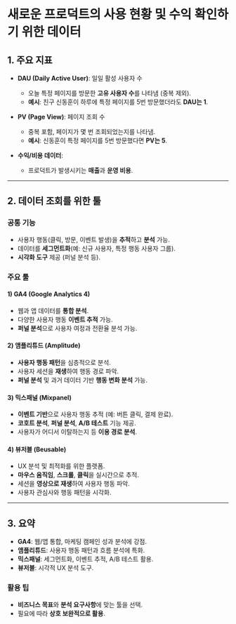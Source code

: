 # 새로운 프로덕트의 사용 현황 및 수익 확인하기 위한 데이터

## 1. 주요 지표
- **DAU (Daily Active User)**: 일일 활성 사용자 수  
  - 오늘 특정 페이지를 방문한 **고유 사용자 수**를 나타냄 (중복 제외).  
  - **예시**: 친구 신동훈이 하루에 특정 페이지를 5번 방문했더라도 **DAU는 1**.

- **PV (Page View)**: 페이지 조회 수  
  - 중복 포함, 페이지가 몇 번 조회되었는지를 나타냄.  
  - **예시**: 신동훈이 특정 페이지를 5번 방문했다면 **PV는 5**.

- **수익/비용 데이터**:  
  - 프로덕트가 발생시키는 **매출**과 **운영 비용**.

---

## 2. 데이터 조회를 위한 툴

### 공통 기능
- 사용자 행동(클릭, 방문, 이벤트 발생)을 **추적**하고 **분석** 가능.
- 데이터를 **세그먼트화**(예: 신규 사용자, 특정 행동 사용자 그룹).
- **시각화 도구** 제공 (퍼널 분석 등).

### 주요 툴
#### **1) GA4 (Google Analytics 4)**  
- 웹과 앱 데이터를 **통합 분석**.
- 다양한 사용자 행동 **이벤트 추적** 가능.
- **퍼널 분석**으로 사용자 여정과 전환율 분석 가능.

#### **2) 앰플리튜드 (Amplitude)**  
- **사용자 행동 패턴**을 심층적으로 분석.
- 사용자 세션을 **재생**하여 행동 경로 파악.
- **퍼널 분석** 및 과거 데이터 기반 **행동 변화 분석** 가능.

#### **3) 믹스패널 (Mixpanel)**  
- **이벤트 기반**으로 사용자 행동 추적 (예: 버튼 클릭, 결제 완료).
- **코호트 분석**, **퍼널 분석**, **A/B 테스트** 기능 제공.
- 사용자가 어디서 이탈하는지 등 **이용 경로 분석**.

#### **4) 뷰저블 (Beusable)**  
- UX 분석 및 최적화를 위한 플랫폼.
- **마우스 움직임**, **스크롤**, **클릭**을 실시간으로 추적.
- 세션을 **영상으로 재생**하여 사용자 행동 파악.
- 사용자 관심사와 행동 패턴을 시각화.

---

## 3. 요약
- **GA4**: 웹/앱 통합, 마케팅 캠페인 성과 분석에 강점.  
- **앰플리튜드**: 사용자 행동 패턴과 흐름 분석에 특화.  
- **믹스패널**: 세그먼트화, 이벤트 추적, A/B 테스트 활용.  
- **뷰저블**: 시각적 UX 분석 도구.

### 활용 팁
- **비즈니스 목표**와 **분석 요구사항**에 맞는 툴을 선택.  
- 필요에 따라 **상호 보완적으로 활용**.
